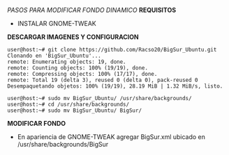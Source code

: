 *PASOS PARA MODIFICAR FONDO DINAMICO*
**REQUISITOS**
- INSTALAR GNOME-TWEAK
 

**DESCARGAR IMAGENES Y CONFIGURACION**
```
user@host:~# git clone https://github.com/Racso20/BigSur_Ubuntu.git
Clonando en 'BigSur_Ubuntu'...
remote: Enumerating objects: 19, done.
remote: Counting objects: 100% (19/19), done.
remote: Compressing objects: 100% (17/17), done.
remote: Total 19 (delta 3), reused 0 (delta 0), pack-reused 0
Desempaquetando objetos: 100% (19/19), 28.19 MiB | 1.32 MiB/s, listo.
```

```
user@host:~# sudo mv BigSur_Ubuntu/ /usr/share/backgrounds/
user@host:~# cd /usr/share/backgrounds/
user@host:~# sudo mv BigSur_Ubuntu/ BigSur/
```

**MODIFICAR FONDO**
- En apariencia de GNOME-TWEAK agregar BigSur.xml ubicado en /usr/share/backgrounds/BigSur
